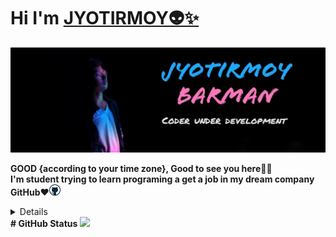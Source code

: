 # Hi I'm [JYOTIRMOY👽✨](https://jyotirmoybarman.github.io/website/)
<img src="pic/jyotirmoy.jpg">
<p><b>GOOD {according to your time zone}, Good to see you here👋🏻<br/>
I'm student trying to learn programing a get a job in my dream company GitHub❤️<img src="pic/github.webp" width="18px"><br/>
<details>
  <p><b>• About me</b><br/>
    I was a child when i realize that the world is full of technology .
    |
    the journy is going on....</p>
</details>
# GitHub Status
<img src="https://github-readme-stats.vercel.app/api?username=jyotirmoybarman&show_icons=true&theme=light&line_height=30">